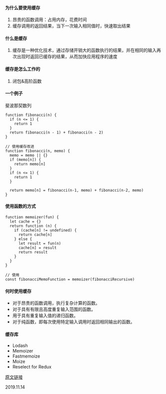 #### 为什么要使用缓存
1. 昂贵的函数调用：占用内存，花费时间
2. 缓存调用的返回结果，当下一次输入相同值时，快速取出结果

#### 什么是缓存
1. 缓存是一种优化技术，通过存储开销大的函数执行的结果，并在相同的输入再次出现时返回已缓存的结果，从而加快应用程序的速度

#### 缓存是怎么工作的
1. 闭包&高阶函数

#### 一个例子
斐波那契数列
```
function fibonacci(n) {
  if (n <= 1) {
    return 1
  }
  return fibonacci(n - 1) + fibonacci(n - 2)
}
```
```
// 使用缓存改进
function fibonacci(n, memo) {
  memo = memo || {}
  if (memo[n]) {
    return memo[n]
  }
  if (n <= 1) {
    return 1
  }

  return memo[n] = fibonacci(n-1, memo) + fibonacci(n-2, memo)
}
```

#### 使用函数的方式
```
function memoizer(fun) {
  let cache = {}
  return function (n) {
    if (cache[n] != undefined) {
      return cache[n]
    } else {
      let result = fun(n)
      cache[n] = result
      return result
    }
  }
}

// 使用
const fibonacciMemoFunction = memoizer(fibonacciRecursive)
```

#### 何时使用缓存
* 对于昂贵的函数调用，执行复杂计算的函数。
* 对于具有有限且高度重复输入范围的函数。
* 用于具有重复输入值的递归函数。
* 对于纯函数，即每次使用特定输入调用时返回相同输出的函数。

#### 缓存库
* Lodash
* Memoizer
* Fastmemoize
* Moize
* Reselect for Redux

[原文链接](https://github.com/qq449245884/xiaozhi/issues/29)

2019.11.14